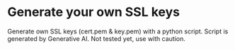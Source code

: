 # Generate your own SSL keys
Generate own SSL keys (cert.pem &amp; key.pem) with a python script.
Script is generated by Generative AI. Not tested yet, use with caution.
